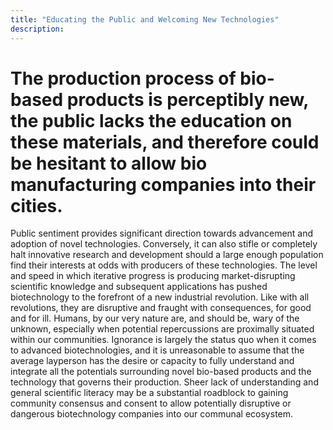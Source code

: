 ```yaml
---
title: "Educating the Public and Welcoming New Technologies"
description: ‎
---
```


# The production process of bio-based products is perceptibly new, the public lacks the education on these materials, and therefore could be hesitant to allow bio manufacturing companies into their cities.

Public sentiment provides significant direction towards advancement and adoption of novel technologies. Conversely, it can also stifle or completely halt innovative research and development should a large enough population find their interests at odds with producers of these technologies. The level and speed in which iterative progress is producing market-disrupting scientific knowledge and subsequent applications has pushed biotechnology to the forefront of a new industrial revolution. Like with all revolutions, they are disruptive and fraught with consequences, for good and for ill. Humans, by our very nature are, and should be, wary of the unknown, especially when potential repercussions are proximally situated within our communities. Ignorance is largely the status quo when it comes to advanced biotechnologies, and it is unreasonable to assume that the average layperson has the desire or capacity to fully understand and integrate all the potentials surrounding novel bio-based products and the technology that governs their production. Sheer lack of understanding and general scientific literacy may be a substantial roadblock to gaining community consensus and consent to allow potentially disruptive or dangerous biotechnology companies into our communal ecosystem.
